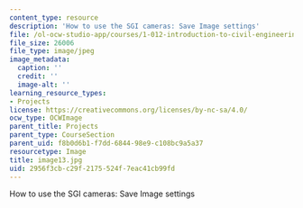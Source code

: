 ```yaml
---
content_type: resource
description: 'How to use the SGI cameras: Save Image settings'
file: /ol-ocw-studio-app/courses/1-012-introduction-to-civil-engineering-design-spring-2002/2956f3cbc29f2175524f7eac41cb99fd_image13.jpg
file_size: 26006
file_type: image/jpeg
image_metadata:
  caption: ''
  credit: ''
  image-alt: ''
learning_resource_types:
- Projects
license: https://creativecommons.org/licenses/by-nc-sa/4.0/
ocw_type: OCWImage
parent_title: Projects
parent_type: CourseSection
parent_uid: f8b0d6b1-f7dd-6844-98e9-c108bc9a5a37
resourcetype: Image
title: image13.jpg
uid: 2956f3cb-c29f-2175-524f-7eac41cb99fd
---
```

How to use the SGI cameras: Save Image settings